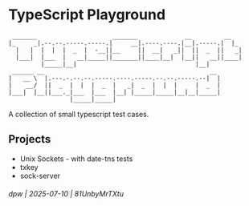 # TypeScript Playground


```
 _______                     _______             __         __ 
|_     _|.--.--.-----.-----.|     __|.----.----.|__|.-----.|  |_ 
  |   |  |  |  |  _  |  -__||__     ||  __|   _||  ||  _  ||   _|
  |___|  |___  |   __|_____||_______||____|__|  |__||   __||____|
         |_____|__|                                 |__|
 ______ __                                              __ 
|   __ \  |.---.-.--.--.-----.----.-----.--.--.-----.--|  |
|    __/  ||  _  |  |  |  _  |   _|  _  |  |  |     |  _  |
|___|  |__||___._|___  |___  |__| |_____|_____|__|__|_____|
                 |_____|_____|                             
```

A collection of small typescript test cases.

## Projects

* Unix Sockets - with date-tns tests
* txkey
* sock-server

###### dpw | 2025-07-10 | 81UnbyMrTXtu
